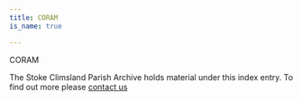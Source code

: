 ```yaml
---
title: CORAM
is_name: true

---
```


CORAM


The Stoke Climsland Parish Archive holds material under this index entry. To find out more please [contact us](/contact/)
